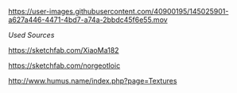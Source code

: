 https://user-images.githubusercontent.com/40900195/145025901-a627a446-4471-4bd7-a74a-2bbdc45f6e55.mov

_Used Sources_

https://sketchfab.com/XiaoMa182

https://sketchfab.com/norgeotloic

http://www.humus.name/index.php?page=Textures


